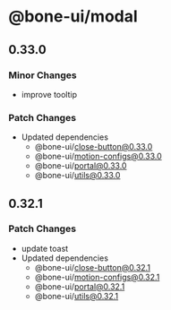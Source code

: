 # @bone-ui/modal

## 0.33.0

### Minor Changes

- improve tooltip

### Patch Changes

- Updated dependencies
  - @bone-ui/close-button@0.33.0
  - @bone-ui/motion-configs@0.33.0
  - @bone-ui/portal@0.33.0
  - @bone-ui/utils@0.33.0

## 0.32.1

### Patch Changes

- update toast
- Updated dependencies
  - @bone-ui/close-button@0.32.1
  - @bone-ui/motion-configs@0.32.1
  - @bone-ui/portal@0.32.1
  - @bone-ui/utils@0.32.1
